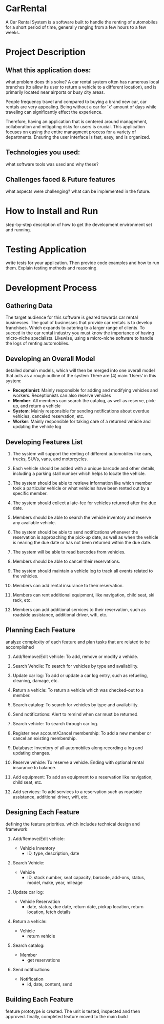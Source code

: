 # CarRental
A Car Rental System is a software built to handle the renting of automobiles for a short period of time, generally ranging from a few hours to a few weeks. 

# Project Description
## What this application does:
what problem does this solve?
A car rental system often has numerous local branches (to allow its user to return a vehicle to a different location), and is primarily located near airports or busy city areas. 

People frequency travel and compared to buying a brand new car, car rentals are very appealing. Being without a car for 'x' amount of days while traveling can significantly effect the experience. 

Therefore, having an application that is centered around management, collaboration and mitigating risks for users is crucial. This application focuses on easing the entire managment process for a variety of departments. Ensuring the user interface is fast, easy, and is organized. 
## Technologies you used:
what software tools was used and why these?
## Challenges faced & Future features
what aspects were challenging? what can be implemented in the future.

# How to Install and Run
step-by-step description of how to get the development environment set and running.

# Testing Application
write tests for your application. Then provide code examples and how to run them. Explain testing methods and reasoning.

# Development Process
## Gathering Data
The target audience for this software is geared towards car rental businesses. The goal of businesses that provide car rentals is to develop franchises. Which expands to catering to a larger range of clients. To succed in the car rental industry you must know the importance of having micro-niche specialists. Likewise, using a micro-niche software to handle the logs of renting automobiles.
## Developing an Overall Model
detailed domain models, which will then be merged into one overall model that acts as a rough outline of the system
There are (4) main 'Users' in this system:
- **Receptionist**: Mainly responsible for adding and modifying vehicles and workers. Receptionists can also reserve vehicles
- **Member**: All members can search the catalog, as well as reserve, pick-up, and return a vehicle
- **System**: Mainly responsible for sending notifications about overdue vehicles, canceled reservation, etc.
- **Worker**: Mainly responsible for taking care of a returned vehicle and updating the vehicle log
## Developing Features List
1. The system will support the renting of different automobiles like cars, trucks, SUVs, vans, and motorcycles.

2. Each vehicle should be added with a unique barcode and other details, including a parking stall number which helps to locate the vehicle.

3. The system should be able to retrieve information like which member took a particular vehicle or what vehicles have been rented out by a specific member.

4. The system should collect a late-fee for vehicles returned after the due date.

5. Members should be able to search the vehicle inventory and reserve any available vehicle.

6. The system should be able to send notifications whenever the reservation is approaching the pick-up date, as well as when the vehicle is nearing the due date or has not been returned within the due date.

7. The system will be able to read barcodes from vehicles.

8. Members should be able to cancel their reservations.

9. The system should maintain a vehicle log to track all events related to the vehicles.

10. Members can add rental insurance to their reservation.

11. Members can rent additional equipment, like navigation, child seat, ski rack, etc.

12. Members can add additional services to their reservation, such as roadside assistance, additional driver, wifi, etc.
## Planning Each Feature
analyze complexity of each feature and plan tasks that are related to be accomplished
1. Add/Remove/Edit vehicle: To add, remove or modify a vehicle.

2. Search Vehcile: To search for vehicles by type and availability.

3. Update car log: To add or update a car log entry, such as refueling, cleaning, damage, etc.

4. Return a vehicle: To return a vehicle which was checked-out to a member.

5. Search catalog: To search for vehicles by type and availability.

6. Send notifications: Alert to remind when car must be returned.

7. Search vehicle: To search through car log.

8. Register new account/Cancel membership: To add a new member or cancel an existing membership.

9. Database: Inventory of all automobiles along recording a log and updating changes.

10. Reserve vehicle: To reserve a vehicle. Ending with optional rental insurance to balance. 

11. Add equipment: To add an equipment to a reservation like navigation, child seat, etc.

12. Add services: To add services to a reservation such as roadside assistance, additional driver, wifi, etc.
## Designing Each Feature
defining the feature priorities. which includes technical design and framework
1. Add/Remove/Edit vehicle:
    - Vehicle Inventory
        - ID, type, description, date

2. Search Vehicle:
    - Vehicle
        - ID, stock number, seat capacity, barcode, add-ons, status, model, make, year, mileage

3. Update car log:
    - Vehicle Reservation
        - date, status, due date, return date, pickup location, return location, fetch details

4. Return a vehicle:
    - Vehicle
        - return vehicle

5. Search catalog:
    - Member
        - get reservations

6. Send notifications:
    - Notification
        - id, date, content, send

## Building Each Feature
feature prototype is created. The unit is tested, inspected and then approved. finally, completed feature moved to the main build